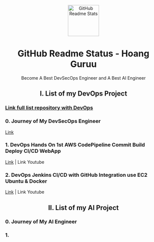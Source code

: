 <p align="center">
 <img width="100px" src="https://github.com/HoangGuruu/DevOps-Editor-On-Readme.md/assets/111829092/71a0a23c-3138-4a07-aa1b-7051f487eb36" align="center" alt="GitHub Readme Stats" />
 <h1 align="center">GitHub Readme Status - Hoang Guruu</h1>
 <p align="center">Become A Best DevSecOps Engineer and A Best AI Engineer </p>
</p>



<p align="center">
 <h2 align="center"> I. List of my DevOps Project</h2>
</p>

### [Link full list repository with DevOps](https://github.com/stars/HoangGuruu/lists/devops)
### 0. Journey of My DevSecOps Engineer
[Link](https://github.com/HoangGuruu/DevOps-My-Journey-to-become-a-Best-DevOps-Engineer.git)
### 1. DevOps Hands On 1st AWS CodePipeline Commit Build Deploy CI/CD WebApp 
[Link](https://github.com/HoangGuruu/DevOps-Jenkins-CICD-with-GitHub-Integration-use-EC2-Ubuntu.git) | Link Youtube
### 2. DevOps Jenkins CI/CD with GitHub Integration use EC2 Ubuntu & Docker
[Link](https://github.com/HoangGuruu/DevOps-Jenkins-CICD-with-GitHub-Integration-use-EC2-Ubuntu.git) | Link Youtube

<p align="center">
 <h2 align="center">II. List of my AI Project</h2>
</p>

### 0. Journey of My AI Engineer
### 1. 

